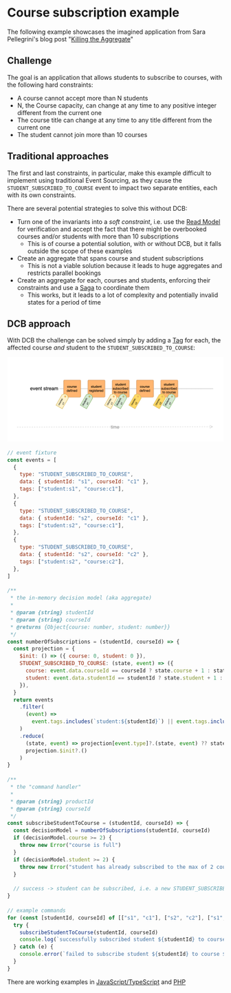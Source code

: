 # Course subscription example

The following example showcases the imagined application from Sara Pellegrini's blog post "[Killing the Aggregate](https://sara.event-thinking.io/2023/04/kill-aggregate-chapter-1-I-am-here-to-kill-the-aggregate.html)"

## Challenge

The goal is an application that allows students to subscribe to courses, with the following hard constraints:

- A course cannot accept more than N students
- N, the Course capacity, can change at any time to any positive integer different from the current one
- The course title can change at any time to any title different from the current one
- The student cannot join more than 10 courses

## Traditional approaches

The first and last constraints, in particular, make this example difficult to implement using traditional Event Sourcing, as they cause the `STUDENT_SUBSCRIBED_TO_COURSE` event to impact two separate entities, each with its own constraints.

There are several potential strategies to solve this without DCB:

- Turn one of the invariants into a *soft constraint*, i.e. use the [Read Model](../glossary.md#read-model) for verification and accept the fact that there might be overbooked courses and/or students with more than 10 subscriptions
    - This is of course a potential solution, with or without DCB, but it falls outside the scope of these examples
- Create an aggregate that spans course and student subscriptions
    - This is not a viable solution because it leads to huge aggregates and restricts parallel bookings
- Create an aggregate for each, courses and students, enforcing their constraints and use a [Saga](../glossary.md#saga) to coordinate them
    - This works, but it leads to a lot of complexity and potentially invalid states for a period of time

## DCB approach

With DCB the challenge can be solved simply by adding a [Tag](../libraries/specification.md#tag) for each, the affected course *and* student to the `STUDENT_SUBSCRIBED_TO_COURSE`:

![course subscriptions example](img/course-subscriptions-01.png)


```js
// event fixture
const events = [
  {
    type: "STUDENT_SUBSCRIBED_TO_COURSE",
    data: { studentId: "s1", courseId: "c1" },
    tags: ["student:s1", "course:c1"],
  },
  {
    type: "STUDENT_SUBSCRIBED_TO_COURSE",
    data: { studentId: "s2", courseId: "c1" },
    tags: ["student:s2", "course:c1"],
  },
  {
    type: "STUDENT_SUBSCRIBED_TO_COURSE",
    data: { studentId: "s2", courseId: "c2" },
    tags: ["student:s2", "course:c2"],
  },
]

/**
 * the in-memory decision model (aka aggregate)
 *
 * @param {string} studentId
 * @param {string} courseId
 * @returns {Object{course: number, student: number}}
 */
const numberOfSubscriptions = (studentId, courseId) => {
  const projection = {
    $init: () => ({ course: 0, student: 0 }),
    STUDENT_SUBSCRIBED_TO_COURSE: (state, event) => ({
      course: event.data.courseId == courseId ? state.course + 1 : state.course,
      student: event.data.studentId == studentId ? state.student + 1 : state.student,
    }),
  }
  return events
    .filter(
      (event) =>
        event.tags.includes(`student:${studentId}`) || event.tags.includes(`course:${courseId}`)
    )
    .reduce(
      (state, event) => projection[event.type]?.(state, event) ?? state,
      projection.$init?.()
    )
}

/**
 * the "command handler"
 *
 * @param {string} productId
 * @param {string} courseId
 */
const subscribeStudentToCourse = (studentId, courseId) => {
  const decisionModel = numberOfSubscriptions(studentId, courseId)
  if (decisionModel.course >= 2) {
    throw new Error("course is full")
  }
  if (decisionModel.student >= 2) {
    throw new Error("student has already subscribed to the max of 2 courses")
  }

  // success -> student can be subscribed, i.e. a new STUDENT_SUBSCRIBED_TO_COURSE event can be appended
}

// example commands
for (const [studentId, courseId] of [["s1", "c1"], ["s2", "c2"], ["s1", "c2"]]) {
  try {
    subscribeStudentToCourse(studentId, courseId)
    console.log(`successfully subscribed student ${studentId} to course ${courseId}`)
  } catch (e) {
    console.error(`failed to subscribe student ${studentId} to course ${courseId}: ${e.message}`)
  }
}
```

<codapi-snippet engine="browser" sandbox="javascript" editor="basic"></codapi-snippet>

There are working examples in [JavaScript/TypeScript](https://github.com/sennentech/dcb-event-sourced/tree/main/examples/course-manager-cli) and [PHP](https://github.com/bwaidelich/dcb-example-courses)